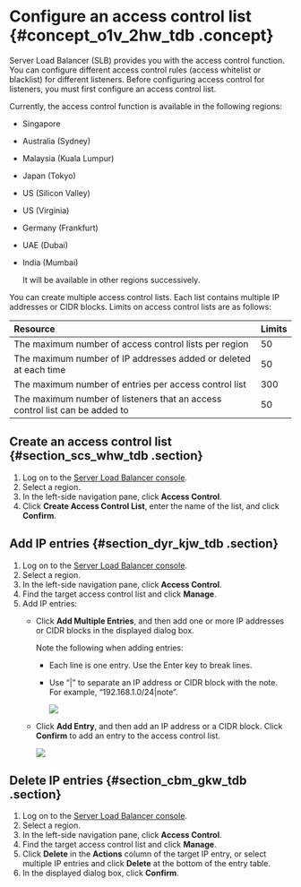 # Configure an access control list {#concept_o1v_2hw_tdb .concept}

Server Load Balancer \(SLB\) provides you with the access control function. You can configure different access control rules \(access whitelist or blacklist\) for different listeners. Before configuring access control for listeners, you must first configure an access control list.

Currently, the access control function is available in the following regions:

-   Singapore
-   Australia \(Sydney\)
-   Malaysia \(Kuala Lumpur\)
-   Japan \(Tokyo\)
-   US \(Silicon Valley\)
-   US \(Virginia\)
-   Germany \(Frankfurt\)
-   UAE \(Dubai\)
-   India \(Mumbai\)

    It will be available in other regions successively.


You can create multiple access control lists. Each list contains multiple IP addresses or CIDR blocks. Limits on access control lists are as follows:

|Resource|Limits|
|:-------|:-----|
|The maximum number of access control lists per region|50|
|The maximum number of IP addresses added or deleted at each time|50|
|The maximum number of entries per access control list|300|
|The maximum number of listeners that an access control list can be added to|50|

## Create an access control list {#section_scs_whw_tdb .section}

1.  Log on to the [Server Load Balancer console](https://slbnew.console.aliyun.com).
2.  Select a region.
3.  In the left-side navigation pane, click **Access Control**.
4.  Click **Create Access Control List**, enter the name of the list, and click **Confirm**.

## Add IP entries {#section_dyr_kjw_tdb .section}

1.  Log on to the [Server Load Balancer console](https://slbnew.console.aliyun.com).
2.  Select a region.
3.  In the left-side navigation pane, click **Access Control**.
4.  Find the target access control list and click **Manage**.
5.  Add IP entries:
    -   Click **Add Multiple Entries**, and then add one or more IP addresses or CIDR blocks in the displayed dialog box.

        Note the following when adding entries:

        -   Each line is one entry. Use the Enter key to break lines.

        -   Use “|” to separate an IP address or CIDR block with the note. For example, “192.168.1.0/24|note”.

            ![](http://static-aliyun-doc.oss-cn-hangzhou.aliyuncs.com/assets/img/4159/1022_en-US.png)

    -   Click **Add Entry**, and then add an IP address or a CIDR block. Click **Confirm** to add an entry to the access control list.

        ![](http://static-aliyun-doc.oss-cn-hangzhou.aliyuncs.com/assets/img/4159/1023_en-US.png)


## Delete IP entries {#section_cbm_gkw_tdb .section}

1.  Log on to the [Server Load Balancer console](https://slbnew.console.aliyun.com).
2.  Select a region.
3.  In the left-side navigation pane, click **Access Control**.
4.  Find the target access control list and click **Manage**.
5.  Click **Delete** in the **Actions** column of the target IP entry, or select multiple IP entries and click **Delete** at the bottom of the entry table.
6.  In the displayed dialog box, click **Confirm**.

